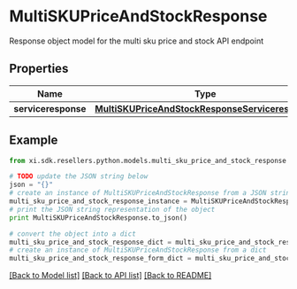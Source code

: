 # MultiSKUPriceAndStockResponse

Response object model for the multi sku price and stock API endpoint

## Properties

Name | Type | Description | Notes
------------ | ------------- | ------------- | -------------
**serviceresponse** | [**MultiSKUPriceAndStockResponseServiceresponse**](MultiSKUPriceAndStockResponseServiceresponse.md) |  | [optional] 

## Example

```python
from xi.sdk.resellers.python.models.multi_sku_price_and_stock_response import MultiSKUPriceAndStockResponse

# TODO update the JSON string below
json = "{}"
# create an instance of MultiSKUPriceAndStockResponse from a JSON string
multi_sku_price_and_stock_response_instance = MultiSKUPriceAndStockResponse.from_json(json)
# print the JSON string representation of the object
print MultiSKUPriceAndStockResponse.to_json()

# convert the object into a dict
multi_sku_price_and_stock_response_dict = multi_sku_price_and_stock_response_instance.to_dict()
# create an instance of MultiSKUPriceAndStockResponse from a dict
multi_sku_price_and_stock_response_form_dict = multi_sku_price_and_stock_response.from_dict(multi_sku_price_and_stock_response_dict)
```
[[Back to Model list]](../README.md#documentation-for-models) [[Back to API list]](../README.md#documentation-for-api-endpoints) [[Back to README]](../README.md)


